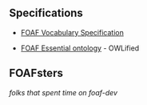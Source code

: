 ## Specifications

- [FOAF Vocabulary Specification](http://xmlns.com/foaf/spec)

* [FOAF Essential ontology](https://sparontologies.github.io/foaf/current/foaf.html) - OWLified

## FOAFsters

_folks that spent time on foaf-dev_

